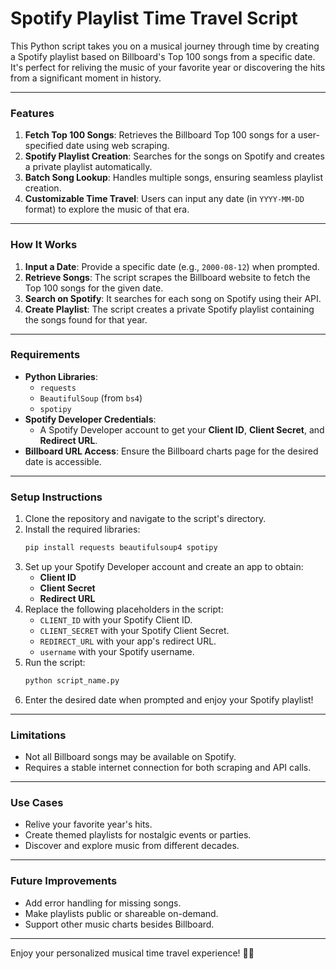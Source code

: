 # **Spotify Playlist Time Travel Script**

This Python script takes you on a musical journey through time by creating a Spotify playlist based on Billboard's Top 100 songs from a specific date. It's perfect for reliving the music of your favorite year or discovering the hits from a significant moment in history.

---

### **Features**
1. **Fetch Top 100 Songs**: Retrieves the Billboard Top 100 songs for a user-specified date using web scraping.
2. **Spotify Playlist Creation**: Searches for the songs on Spotify and creates a private playlist automatically.
3. **Batch Song Lookup**: Handles multiple songs, ensuring seamless playlist creation.
4. **Customizable Time Travel**: Users can input any date (in `YYYY-MM-DD` format) to explore the music of that era.

---

### **How It Works**
1. **Input a Date**: Provide a specific date (e.g., `2000-08-12`) when prompted.
2. **Retrieve Songs**: The script scrapes the Billboard website to fetch the Top 100 songs for the given date.
3. **Search on Spotify**: It searches for each song on Spotify using their API.
4. **Create Playlist**: The script creates a private Spotify playlist containing the songs found for that year.

---

### **Requirements**
- **Python Libraries**: 
  - `requests`
  - `BeautifulSoup` (from `bs4`)
  - `spotipy`
- **Spotify Developer Credentials**: 
  - A Spotify Developer account to get your **Client ID**, **Client Secret**, and **Redirect URL**.
- **Billboard URL Access**: Ensure the Billboard charts page for the desired date is accessible.

---

### **Setup Instructions**
1. Clone the repository and navigate to the script's directory.
2. Install the required libraries:
   ```bash
   pip install requests beautifulsoup4 spotipy
   ```
3. Set up your Spotify Developer account and create an app to obtain:
   - **Client ID**
   - **Client Secret**
   - **Redirect URL**
4. Replace the following placeholders in the script:
   - `CLIENT_ID` with your Spotify Client ID.
   - `CLIENT_SECRET` with your Spotify Client Secret.
   - `REDIRECT_URL` with your app's redirect URL.
   - `username` with your Spotify username.
5. Run the script:
   ```bash
   python script_name.py
   ```
6. Enter the desired date when prompted and enjoy your Spotify playlist!

---

### **Limitations**
- Not all Billboard songs may be available on Spotify.
- Requires a stable internet connection for both scraping and API calls.

---

### **Use Cases**
- Relive your favorite year's hits.
- Create themed playlists for nostalgic events or parties.
- Discover and explore music from different decades.

---

### **Future Improvements**
- Add error handling for missing songs.
- Make playlists public or shareable on-demand.
- Support other music charts besides Billboard. 

---

Enjoy your personalized musical time travel experience! 🚀🎶

